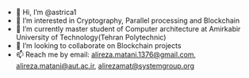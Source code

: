 - 👋 Hi, I’m @astrica1
- 👀 I’m interested in Cryptography, Parallel processing and Blockchain
- 🌱 I’m currently master student of Computer architecture at Amirkabir University of Technology(Tehran Polytechnic)
- 💞️ I’m looking to collaborate on Blockchain projects
- 📫 Reach me by email:
<alireza.matani.1376@gmail.com>,
<alireza.matani@aut.ac.ir>,
<alirezamat@systemgroup.org>

<!---
astrica1/astrica1 is a ✨ special ✨ repository because its `README.md` (this file) appears on your GitHub profile.
You can click the Preview link to take a look at your changes.
--->
